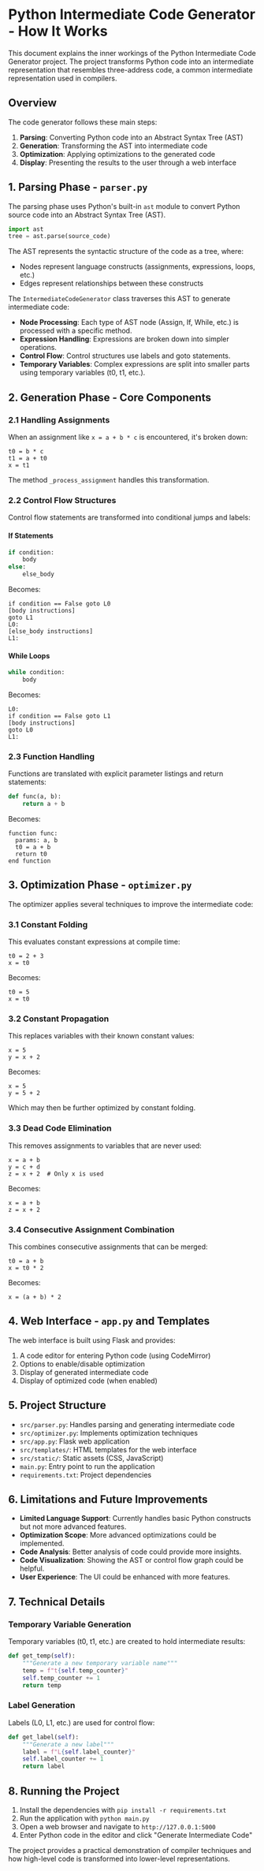 # Python Intermediate Code Generator - How It Works

This document explains the inner workings of the Python Intermediate Code Generator project. The project transforms Python code into an intermediate representation that resembles three-address code, a common intermediate representation used in compilers.

## Overview

The code generator follows these main steps:

1. **Parsing**: Converting Python code into an Abstract Syntax Tree (AST)
2. **Generation**: Transforming the AST into intermediate code
3. **Optimization**: Applying optimizations to the generated code
4. **Display**: Presenting the results to the user through a web interface

## 1. Parsing Phase - `parser.py`

The parsing phase uses Python's built-in `ast` module to convert Python source code into an Abstract Syntax Tree (AST). 

```python
import ast
tree = ast.parse(source_code)
```

The AST represents the syntactic structure of the code as a tree, where:
- Nodes represent language constructs (assignments, expressions, loops, etc.)
- Edges represent relationships between these constructs

The `IntermediateCodeGenerator` class traverses this AST to generate intermediate code:

- **Node Processing**: Each type of AST node (Assign, If, While, etc.) is processed with a specific method.
- **Expression Handling**: Expressions are broken down into simpler operations.
- **Control Flow**: Control structures use labels and goto statements.
- **Temporary Variables**: Complex expressions are split into smaller parts using temporary variables (t0, t1, etc.).

## 2. Generation Phase - Core Components

### 2.1 Handling Assignments

When an assignment like `x = a + b * c` is encountered, it's broken down:

```
t0 = b * c
t1 = a + t0
x = t1
```

The method `_process_assignment` handles this transformation.

### 2.2 Control Flow Structures

Control flow statements are transformed into conditional jumps and labels:

#### If Statements

```python
if condition:
    body
else:
    else_body
```

Becomes:

```
if condition == False goto L0
[body instructions]
goto L1
L0:
[else_body instructions]
L1:
```

#### While Loops

```python
while condition:
    body
```

Becomes:

```
L0:
if condition == False goto L1
[body instructions]
goto L0
L1:
```

### 2.3 Function Handling

Functions are translated with explicit parameter listings and return statements:

```python
def func(a, b):
    return a + b
```

Becomes:

```
function func:
  params: a, b
  t0 = a + b
  return t0
end function
```

## 3. Optimization Phase - `optimizer.py`

The optimizer applies several techniques to improve the intermediate code:

### 3.1 Constant Folding

This evaluates constant expressions at compile time:

```
t0 = 2 + 3
x = t0
```

Becomes:

```
t0 = 5
x = t0
```

### 3.2 Constant Propagation

This replaces variables with their known constant values:

```
x = 5
y = x + 2
```

Becomes:

```
x = 5
y = 5 + 2
```

Which may then be further optimized by constant folding.

### 3.3 Dead Code Elimination

This removes assignments to variables that are never used:

```
x = a + b
y = c + d
z = x + 2  # Only x is used
```

Becomes:

```
x = a + b
z = x + 2
```

### 3.4 Consecutive Assignment Combination

This combines consecutive assignments that can be merged:

```
t0 = a + b
x = t0 * 2
```

Becomes:

```
x = (a + b) * 2
```

## 4. Web Interface - `app.py` and Templates

The web interface is built using Flask and provides:

1. A code editor for entering Python code (using CodeMirror)
2. Options to enable/disable optimization
3. Display of generated intermediate code
4. Display of optimized code (when enabled)

## 5. Project Structure

- `src/parser.py`: Handles parsing and generating intermediate code
- `src/optimizer.py`: Implements optimization techniques
- `src/app.py`: Flask web application
- `src/templates/`: HTML templates for the web interface
- `src/static/`: Static assets (CSS, JavaScript)
- `main.py`: Entry point to run the application
- `requirements.txt`: Project dependencies

## 6. Limitations and Future Improvements

- **Limited Language Support**: Currently handles basic Python constructs but not more advanced features.
- **Optimization Scope**: More advanced optimizations could be implemented.
- **Code Analysis**: Better analysis of code could provide more insights.
- **Code Visualization**: Showing the AST or control flow graph could be helpful.
- **User Experience**: The UI could be enhanced with more features.

## 7. Technical Details

### Temporary Variable Generation

Temporary variables (t0, t1, etc.) are created to hold intermediate results:

```python
def get_temp(self):
    """Generate a new temporary variable name"""
    temp = f"t{self.temp_counter}"
    self.temp_counter += 1
    return temp
```

### Label Generation

Labels (L0, L1, etc.) are used for control flow:

```python
def get_label(self):
    """Generate a new label"""
    label = f"L{self.label_counter}"
    self.label_counter += 1
    return label
```

## 8. Running the Project

1. Install the dependencies with `pip install -r requirements.txt`
2. Run the application with `python main.py`
3. Open a web browser and navigate to `http://127.0.0.1:5000`
4. Enter Python code in the editor and click "Generate Intermediate Code"

The project provides a practical demonstration of compiler techniques and how high-level code is transformed into lower-level representations. 